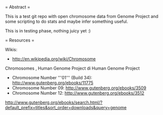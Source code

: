 = Abstract =

This is a test git repo with open chromosome data from Genome Project and some scripting to do stats and maybe infer something useful.

This is in testing phase, nothing juicy yet :)


= Resources =

Wikis:
- http://en.wikipedia.org/wiki/Chromosome

Chromosomes , Human Genome Project di Human Genome Project
* Chromosome Number '''01''' (Build 34): http://www.gutenberg.org/ebooks/11775
* Chromosome Number 09: http://www.gutenberg.org/ebooks/3509
* Chromosome Number 12: http://www.gutenberg.org/ebooks/3512

http://www.gutenberg.org/ebooks/search.html/?default_prefix=titles&sort_order=downloads&query=genome


